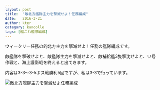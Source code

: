 ```yaml
---
layout: post
title:  "敵北方艦隊主力を撃滅せよ！任務編成"
date:   2016-3-21
author: kter
category: kancolle
tags: [艦これ艦隊編成]
---
```


ウィークリー任務の的北方主力を撃滅せよ！任務の艦隊編成です。

敵艦隊を撃破せよと、敵艦隊主力を撃滅せよと、敵補給艦3隻撃沈せよと、い号作戦と、海上護衛戦を終えると出てきます。

内容は3-3〜3-5ボス戦勝利5回ですが、私は3-3で行っています。

![敵北方艦隊主力を撃滅せよ任務編成](http://img.kter.jp/2016/0321/destroy-the-main-force-of-the-enemys-northern-fleet-quest-fleet.png)
